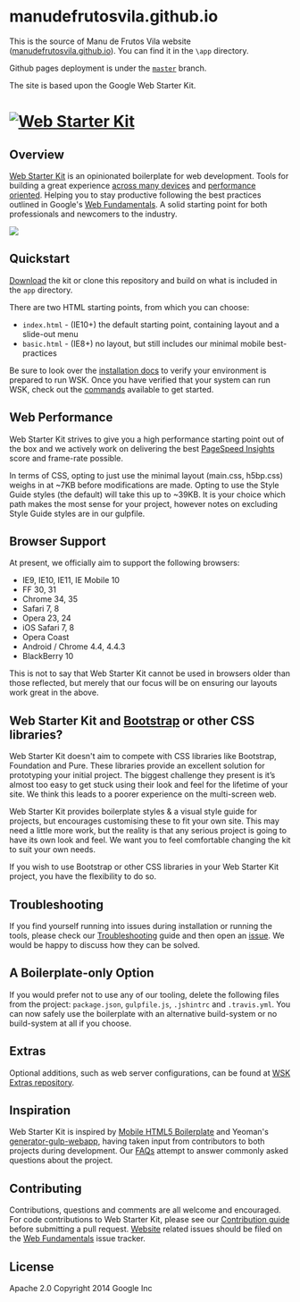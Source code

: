 # manudefrutosvila.github.io

This is the source of Manu de Frutos Vila website ([manudefrutosvila.github.io](https://manudefrutosvila.github.io)). You can find it in the `\app` directory.

Github pages deployment is under the [`master`](https://github.com/manudefrutosvila/manudefrutosvila.github.io/tree/dev) branch.

The site is based upon the Google Web Starter Kit.

# [![Web Starter Kit](https://cloud.githubusercontent.com/assets/170270/3343034/ceef6e92-f899-11e3-96b9-5d9d69d97a00.png)](https://github.com/google/web-starter-kit/releases/latest)

## Overview

[Web Starter Kit](https://developers.google.com/web/starter-kit) is an opinionated boilerplate for web development. Tools for building a great experience [across many devices](https://google.github.io/web-starter-kit/hello-world/) and [performance oriented](#web-performance). Helping you to stay productive following the best practices outlined in Google's [Web Fundamentals](https://developers.google.com/web/fundamentals). A solid starting point for both professionals and newcomers to the industry.

[![](https://cloud.githubusercontent.com/assets/170270/3343033/ceee251e-f899-11e3-9dd9-e313cf2522ec.png)](https://developers.google.com/web/starter-kit/ 'Features')

## Quickstart

[Download](https://github.com/google/web-starter-kit/releases/latest) the kit or clone this repository and build on what is included in the `app` directory.

There are two HTML starting points, from which you can choose:

- `index.html` - (IE10+) the default starting point, containing layout and a slide-out menu
- `basic.html` - (IE8+) no layout, but still includes our minimal mobile best-practices

Be sure to look over the [installation docs](docs/install.md) to verify your environment is prepared to run WSK.
Once you have verified that your system can run WSK, check out the [commands](docs/commands.md) available to get started.

## Web Performance

Web Starter Kit strives to give you a high performance starting point out of the box and we actively work on delivering the best [PageSpeed Insights](https://developers.google.com/speed/pagespeed/insights/) score and frame-rate possible.

In terms of CSS, opting to just use the minimal layout (main.css, h5bp.css) weighs in at ~7KB before modifications are made. Opting to use the Style Guide styles (the default) will take this up to ~39KB. It is your choice which path makes the most sense for your project, however notes on excluding Style Guide styles are in our gulpfile.

## Browser Support

At present, we officially aim to support the following browsers:

* IE9, IE10, IE11, IE Mobile 10
* FF 30, 31
* Chrome 34, 35
* Safari 7, 8
* Opera 23, 24
* iOS Safari 7, 8
* Opera Coast
* Android / Chrome 4.4, 4.4.3
* BlackBerry 10

This is not to say that Web Starter Kit cannot be used in browsers older than those reflected, but merely that our focus will be on ensuring our layouts work great in the above.

## Web Starter Kit and [Bootstrap](http://getbootstrap.com) or other CSS libraries?

Web Starter Kit doesn't aim to compete with CSS libraries like Bootstrap, Foundation and Pure. These libraries provide an excellent solution for prototyping your initial project. The biggest challenge they present is it’s almost too easy to get stuck using their look and feel for the lifetime of your site. We think this leads to a poorer experience on the multi-screen web.

Web Starter Kit provides boilerplate styles & a visual style guide for projects, but encourages customising these to fit your own site. This may need a little more work, but the reality is that any serious project is going to have its own look and feel. We want you to feel comfortable changing the kit to suit your own needs.

If you wish to use Bootstrap or other CSS libraries in your Web Starter Kit project, you have the flexibility to do so.

## Troubleshooting

If you find yourself running into issues during installation or running the tools, please check our [Troubleshooting](https://github.com/google/web-starter-kit/wiki/Troubleshooting) guide and then open an [issue](https://github.com/google/web-starter-kit/issues). We would be happy to discuss how they can be solved.

## A Boilerplate-only Option

If you would prefer not to use any of our tooling, delete the following files from the project: `package.json`, `gulpfile.js`, `.jshintrc` and `.travis.yml`. You can now safely use the boilerplate with an alternative build-system or no build-system at all if you choose.

## Extras

Optional additions, such as web server configurations, can be found at [WSK Extras
repository](https://github.com/google/web-starter-kit-extras).

## Inspiration

Web Starter Kit is inspired by [Mobile HTML5 Boilerplate](http://html5boilerplate.com/mobile/) and Yeoman's [generator-gulp-webapp](https://github.com/yeoman/generator-gulp-webapp), having taken input from contributors to both projects during development. Our [FAQs](https://github.com/google/web-starter-kit/wiki/FAQ) attempt to answer commonly asked questions about the project.

## Contributing

Contributions, questions and comments are all welcome and encouraged. For code contributions to Web Starter Kit, please see our [Contribution guide](CONTRIBUTING.md) before submitting a pull request. [Website](https://developers.google.com/web/starter-kit/) related issues should be filed on the [Web Fundamentals](https://github.com/google/WebFundamentals/issues/new) issue tracker.

## License

Apache 2.0
Copyright 2014 Google Inc
